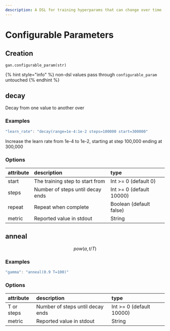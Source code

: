```yaml
---
description: A DSL for training hyperparams that can change over time
---
```


# Configurable Parameters

## Creation

```text
gan.configurable_param(str)
```

{% hint style="info" %}
non-dsl values pass through `configurable_param` untouched
{% endhint %}

## decay

Decay from one value to another over

### Examples

```javascript
"learn_rate": "decay(range=1e-4:1e-2 steps=100000 start=300000"
```

Increase the learn rate from 1e-4 to 1e-2, starting at step 100,000 ending at 300,000

### Options

| attribute | description | type |
| :--- | :--- | :--- |
| start | The training step to start from | Int &gt;= 0 \(default 0\) |
| steps | Number of steps until decay ends | Int &gt;= 0 \(default 10000\) |
| repeat | Repeat when complete | Boolean \(default false\) |
| metric | Reported value in stdout | String |

## anneal

$$
pow(a, t/T)
$$

### Examples

```javascript
"gamma": "anneal(0.9 T=100)"
```

### Options

| attribute | description | type |
| :--- | :--- | :--- |
| T or steps | Number of steps until decay ends | Int &gt;= 0 \(default 10000\) |
| metric | Reported value in stdout | String |



